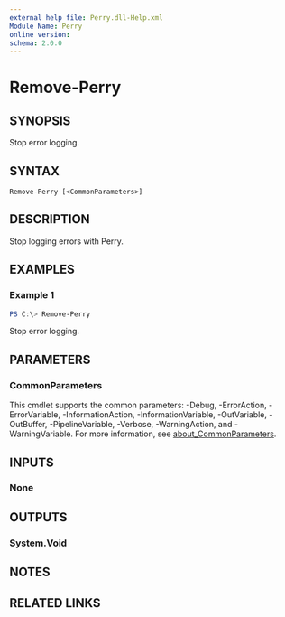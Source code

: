 ```yaml
---
external help file: Perry.dll-Help.xml
Module Name: Perry
online version:
schema: 2.0.0
---
```


# Remove-Perry

## SYNOPSIS
Stop error logging.

## SYNTAX

```
Remove-Perry [<CommonParameters>]
```

## DESCRIPTION
Stop logging errors with Perry.

## EXAMPLES

### Example 1
```powershell
PS C:\> Remove-Perry
```

Stop error logging.

## PARAMETERS

### CommonParameters
This cmdlet supports the common parameters: -Debug, -ErrorAction, -ErrorVariable, -InformationAction, -InformationVariable, -OutVariable, -OutBuffer, -PipelineVariable, -Verbose, -WarningAction, and -WarningVariable. For more information, see [about_CommonParameters](http://go.microsoft.com/fwlink/?LinkID=113216).

## INPUTS

### None
## OUTPUTS

### System.Void
## NOTES

## RELATED LINKS
